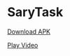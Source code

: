 # SaryTask

[Download APK](https://drive.google.com/file/d/1sCiUUnoKbaECtKJ8OL4Jcny8A4uYfc0S/view?usp=sharing)

[Play Video](https://drive.google.com/file/d/1jqr48CQv4p-CMZiFScg8ZT5qwPHbM4Rh/view?usp=sharing)
